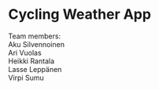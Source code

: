 # Cycling Weather App

Team members:  
Aku Silvennoinen  
Ari Vuolas  
Heikki Rantala  
Lasse Leppänen  
Virpi Sumu  
